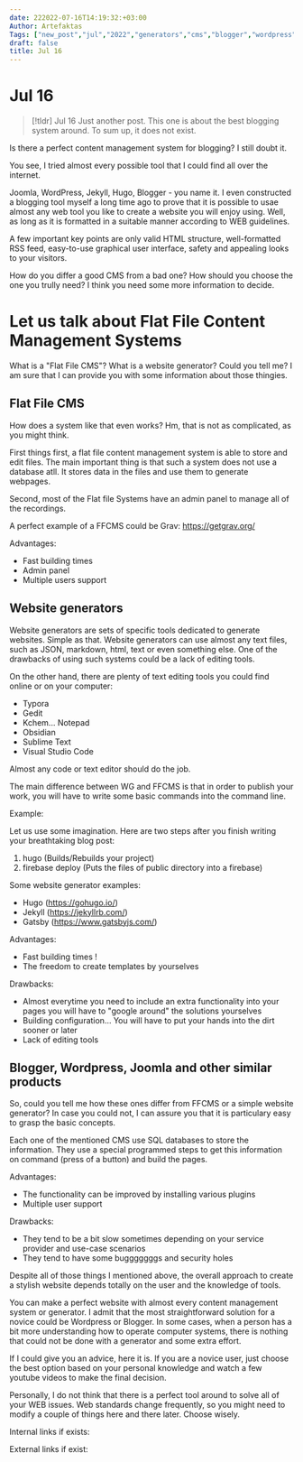 ```yaml
---
date: 222022-07-16T14:19:32:+03:00
Author: Artefaktas
Tags: ["new_post","jul","2022","generators","cms","blogger","wordpress","tool","management","web","flat"]
draft: false
title: Jul 16
---
```


# Jul 16


> [!tldr] Jul 16
> Just another post. This one is about the best blogging system around. To sum up, it does not exist.

Is there a perfect content management system for blogging? I still doubt it.

  

You see, I tried almost every possible tool that I could find all over the internet.

  

Joomla, WordPress, Jekyll, Hugo, Blogger - you name it. I even constructed a blogging tool myself a long time ago to prove that it is possible to usae almost any web tool you like to create a website you will enjoy using. Well, as long as it is formatted in a suitable manner according to WEB guidelines.

  

A few important key points are only valid HTML structure, well-formatted RSS feed, easy-to-use graphical user interface, safety and appealing looks to your visitors.

  

How do you differ a good CMS from a bad one? How should you choose the one you trully need? I think you need some more information to decide. 

  

# Let us talk about Flat File Content Management Systems

  

What is a "Flat File CMS"? What is a website generator? Could you tell me? I am sure that I can provide you with some information about those thingies.

  

## Flat File CMS

  

How does a system like that even works? Hm, that is not as complicated, as you might think. 

  

First things first, a flat file content management system is able to store and edit files. The main important thing is that such a system does not use a database atll. It stores data in the files and use them to generate webpages. 

  

Second, most of the Flat file Systems have an admin panel to manage all of the recordings. 

  

A perfect example of a FFCMS could be Grav: https://getgrav.org/

  

Advantages:

  

-   Fast building times
-   Admin panel
-   Multiple users support

  

## Website generators

  

Website generators are sets of specific tools dedicated to generate websites. Simple as that. Website generators can use almost any text files, such as JSON, markdown, html, text or even something else. One of the drawbacks of using such systems could be a lack of editing tools. 

  

On the other hand, there are plenty of text editing tools you could find online or on your computer:

  

-   Typora
-   Gedit
-   Kchem... Notepad
-   Obsidian 
-   Sublime Text
-   Visual Studio Code

  

Almost any code or text editor should do the job.

  

The main difference between WG and FFCMS is that in order to publish your work, you will have to write some basic commands into the command line.

  

Example:

  

Let us use some imagination. Here are two steps after you finish writing your breathtaking blog post:

  

1.  hugo (Builds/Rebuilds your project)
2.  firebase deploy (Puts the files of public directory into a firebase)

  

Some website generator examples:

  

-   Hugo (https://gohugo.io/)
-   Jekyll (https://jekyllrb.com/)
-   Gatsby (https://www.gatsbyjs.com/)

  

Advantages:

  

-   Fast building times !
-   The freedom to create templates by yourselves

  

Drawbacks:

  

-   Almost everytime you need to include an extra functionality into your pages you will have to "google around" the solutions yourselves
-   Building configuration... You will have to put your hands into the dirt sooner or later
-   Lack of editing tools

  

  

## Blogger, Wordpress, Joomla and other similar products

  

So, could you tell me how these ones differ from FFCMS or a simple website generator? In case you could not, I can assure you that it is particulary easy to grasp the basic concepts.

  

Each one of the mentioned CMS use SQL databases to store the information. They use a special programmed steps to get this information on command (press of a button) and build the pages.

  

Advantages:

  

-   The functionality can be improved by installing various plugins
-   Multiple user support

  

Drawbacks:

  

-   They tend to be a bit slow sometimes depending on your service provider and use-case scenarios
-   They tend to have some bugggggggs and security holes

  

Despite all of those things I mentioned above, the overall approach to create a stylish website depends totally on the user and the knowledge of tools.

  

You can make a perfect website with almost every content management system or generator. I admit that the most straightforward solution for a novice could be Wordpress or Blogger. In some cases, when a person has a bit more understanding how to operate computer systems, there is nothing that could not be done with a generator and some extra effort.

  

If I could give you an advice, here it is. If you are a novice user, just choose the best option based on your personal knowledge and watch a few youtube videos to make the final decision.

  

Personally, I do not think that there is a perfect tool around to solve all of your WEB issues. Web standards change frequently, so you might need to modify a couple of things here and there later. Choose wisely.


Internal links if exists:

External links if exist:
